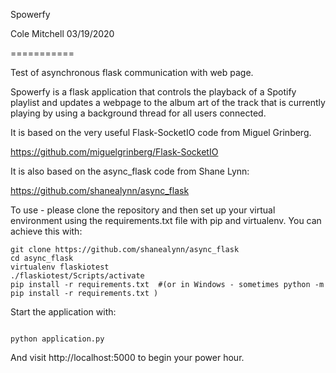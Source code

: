 Spowerfy 

Cole Mitchell 03/19/2020

===========

Test of asynchronous flask communication with web page. 

Spowerfy is a flask application that controls the playback of a Spotify playlist and updates a webpage to the album art of the track that is currently playing by using a background thread for all users connected.

It is based on the very useful Flask-SocketIO code from Miguel Grinberg.

https://github.com/miguelgrinberg/Flask-SocketIO

It is also based on the async_flask code from Shane Lynn:

https://github.com/shanealynn/async_flask

To use - please clone the repository and then set up your virtual environment using the requirements.txt file with pip and virtualenv. You can achieve this with:


    git clone https://github.com/shanealynn/async_flask
    cd async_flask
    virtualenv flaskiotest
    ./flaskiotest/Scripts/activate
    pip install -r requirements.txt  #(or in Windows - sometimes python -m pip install -r requirements.txt )



Start the application with:

<code>
python application.py
</code>

And visit http://localhost:5000 to begin your power hour.
